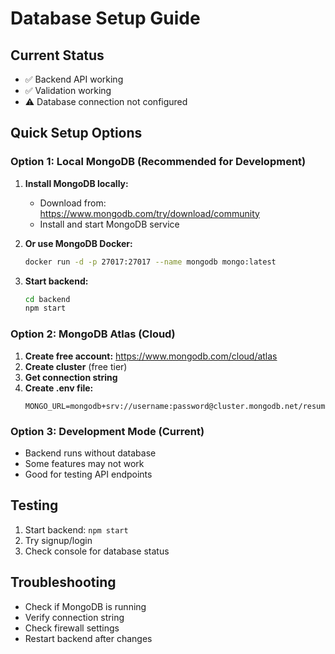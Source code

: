 # Database Setup Guide

## Current Status
- ✅ Backend API working
- ✅ Validation working
- ⚠️ Database connection not configured

## Quick Setup Options

### Option 1: Local MongoDB (Recommended for Development)

1. **Install MongoDB locally:**
   - Download from: https://www.mongodb.com/try/download/community
   - Install and start MongoDB service

2. **Or use MongoDB Docker:**
   ```bash
   docker run -d -p 27017:27017 --name mongodb mongo:latest
   ```

3. **Start backend:**
   ```bash
   cd backend
   npm start
   ```

### Option 2: MongoDB Atlas (Cloud)

1. **Create free account:** https://www.mongodb.com/cloud/atlas
2. **Create cluster** (free tier)
3. **Get connection string**
4. **Create .env file:**
   ```env
   MONGO_URL=mongodb+srv://username:password@cluster.mongodb.net/resumexpert
   ```

### Option 3: Development Mode (Current)
- Backend runs without database
- Some features may not work
- Good for testing API endpoints

## Testing
1. Start backend: `npm start`
2. Try signup/login
3. Check console for database status

## Troubleshooting
- Check if MongoDB is running
- Verify connection string
- Check firewall settings
- Restart backend after changes

